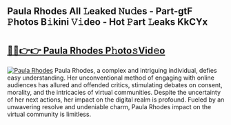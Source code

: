 ## Paula Rhodes All 𝙻eaked 𝙽u𝚍es - Part-gtF 𝙿hotos B𝚒kini 𝚅𝚒deo - Hot 𝙿art 𝙻eaks KkCYx

# <h2><a href="http://ld2i1a0.urlbe.top/?page=Paula+Rhodes">🔗🔗👉👉 Paula Rhodes P𝚑oto𝚜Vid𝚎o</a></h2>

[![Paula Rhodes](https://i.imgur.com/eBuTRDB.gif)](http://ld2i1a0.urlbe.top/?page=Paula+Rhodes)
Paula Rhodes, a complex and intriguing individual, defies easy understanding. Her unconventional method of engaging with online audiences has allured and offended critics, stimulating debates on consent, morality, and the intricacies of virtual communities. Despite the uncertainty of her next actions, her impact on the digital realm is profound. Fueled by an unwavering resolve and undeniable charm, Paula Rhodes impact on the virtual community is limitless.
